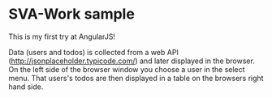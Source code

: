 # SVA-Work sample
This is my first try at AngularJS!

Data (users and todos) is collected from a web API (http://jsonplaceholder.typicode.com/) and later displayed in the browser.
On the left side of the browser window you choose a user in the select menu. That users's todos are then displayed in a table on the browsers right hand side.
